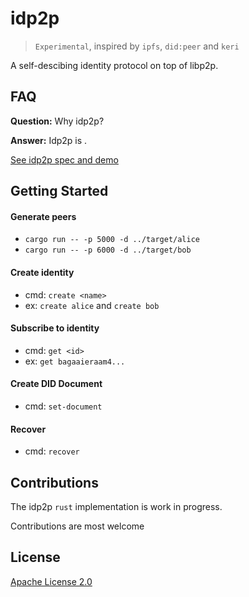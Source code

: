 # idp2p

> `Experimental`, inspired by `ipfs`, `did:peer` and `keri`

A self-descibing identity protocol on top of libp2p. 

## FAQ

**Question:** Why idp2p?

**Answer:** Idp2p is .


[See idp2p spec and demo](https://idp2p.github.io)


## Getting Started 

#### Generate peers

- ```cargo run -- -p 5000 -d ../target/alice```
- ```cargo run -- -p 6000 -d ../target/bob```

#### Create identity

- cmd: ```create <name>```
- ex: `create alice` and `create bob`

#### Subscribe to identity

- cmd: ```get <id>```
- ex: `get bagaaieraam4...`

#### Create DID Document

- cmd: ```set-document```

#### Recover

- cmd: ```recover```

## Contributions

The idp2p `rust` implementation is work in progress. 

Contributions are most welcome

## License

[Apache License 2.0](LICENSE) 

